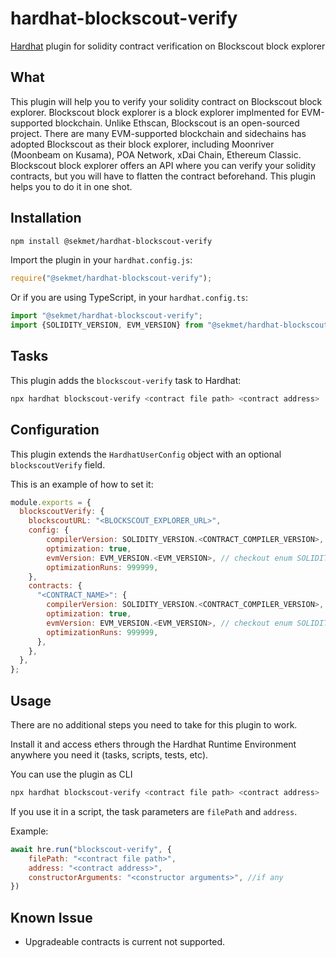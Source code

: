 # hardhat-blockscout-verify

[Hardhat](https://hardhat.org) plugin for solidity contract verification on Blockscout block explorer

## What

This plugin will help you to verify your solidity contract on Blockscout block explorer. Blockscout block explorer is a block explorer implmented for EVM-supported blockchain. Unlike Ethscan, Blockscout is an open-sourced project. There are many EVM-supported blockchain and sidechains has adopted Blockscout as their block explorer, including Moonriver (Moonbeam on Kusama), POA Network, xDai Chain, Ethereum Classic. Blockscout block explorer offers an API where you can verify your solidity contracts, but you will have to flatten the contract beforehand. This plugin helps you to do it in one shot.

## Installation

```bash
npm install @sekmet/hardhat-blockscout-verify
```

Import the plugin in your `hardhat.config.js`:

```js
require("@sekmet/hardhat-blockscout-verify");
```

Or if you are using TypeScript, in your `hardhat.config.ts`:

```ts
import "@sekmet/hardhat-blockscout-verify";
import {SOLIDITY_VERSION, EVM_VERSION} from "@sekmet/hardhat-blockscout-verify";
```

## Tasks

This plugin adds the `blockscout-verify` task to Hardhat:
```bash
npx hardhat blockscout-verify <contract file path> <contract address>
```

## Configuration

This plugin extends the `HardhatUserConfig` object with an optional `blockscoutVerify` field.

This is an example of how to set it:

```js
module.exports = {
  blockscoutVerify: {
    blockscoutURL: "<BLOCKSCOUT_EXPLORER_URL>",
    config: {
        compilerVersion: SOLIDITY_VERSION.<CONTRACT_COMPILER_VERSION>, // checkout enum SOLIDITY_VERSION
        optimization: true,
        evmVersion: EVM_VERSION.<EVM_VERSION>, // checkout enum SOLIDITY_VERSION
        optimizationRuns: 999999,
    },
    contracts: {
      "<CONTRACT_NAME>": {
        compilerVersion: SOLIDITY_VERSION.<CONTRACT_COMPILER_VERSION>, // checkout enum SOLIDITY_VERSION
        optimization: true,
        evmVersion: EVM_VERSION.<EVM_VERSION>, // checkout enum SOLIDITY_VERSION
        optimizationRuns: 999999,
      },
    },
  },
};
```

## Usage

There are no additional steps you need to take for this plugin to work.

Install it and access ethers through the Hardhat Runtime Environment anywhere
you need it (tasks, scripts, tests, etc).

You can use the plugin as CLI
```bash
npx hardhat blockscout-verify <contract file path> <contract address>
```

If you use it in a script, the task parameters are `filePath` and `address`.

Example:
```js
await hre.run("blockscout-verify", {
    filePath: "<contract file path>",
    address: "<contract address>",
    constructorArguments: "<constructor arguments>", //if any 
})
```

## Known Issue

- Upgradeable contracts is current not supported.
